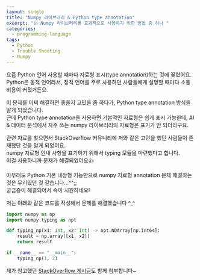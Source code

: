 ```yaml
---
layout: single
title: "Numpy 라이브러리 & Python type annotation"
excerpt: "👍 Numpy 라이브러리를 효과적으로 사용하기 위한 방법 중 하나 "
categories:
  - programming-language
tags:
  - Python
  - Trouble Shooting
  - Numpy
---
```

요즘 Python 언어 사용할 때마다 자료형 표시(type annotation)하는 것에 꽂혔어요.  
Python은 동적 언어라서, 정적 언어를 주로 사용하던 사람들에게 설명할 때마다 소통 비용이 커졌거든요.  
  
이 문제를 어찌 해결하면 좋을지 고민을 좀 하다가, Python type annotation 방식을 알게 되었습니다.  
근데 Python type annotation을 사용하면 기본적인 자료형은 쉽게 표시 가능한데, AI & 데이터 분석에서 자주 쓰는 numpy 라이브러리의 자료형은 표기가 안 되더라구요.  

관련 자료를 찾으면서 StackOverflow 커뮤니티에 저와 같은 고민을 했던 사람들이 존재했단 것을 알게 되었어요.  
numpy 자료형 안내 사항을 표기하기 위해서 typing 모듈을 마련했다고 합니다.  
이걸 사용하니까 문제가 해결되었어요👍  
  
아무래도 Python 기본 내장형 기능만으로 numpy 자료형 annotation 문제 해결하는 것은 무리였던 것 같습니다...^^;;  
궁금증이 해결되어서 속이 시원하네요!
  
저는 아래와 같은 코드를 작성해서 문제를 해결했습니다 ^_^
  
```python
import numpy as np
import numpy.typing as npt

def typing_np(x1: int, x2: int) -> npt.NDArray[np.int64]:
    result = np.array([x1, x2])
    return result

if __name__ == "__main__":
    typing_np(1, 2)
```

제가 참고했던 <a href="https://stackoverflow.com/questions/35673895/type-hinting-annotation-pep-484-for-numpy-ndarray" target="_blank">StackOverflow 게시글</a>도 함께 첨부합니다~
